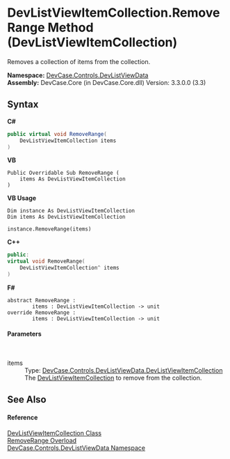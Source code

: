 # DevListViewItemCollection.RemoveRange Method (DevListViewItemCollection)
 

Removes a collection of items from the collection.

**Namespace:**&nbsp;<a href="N_DevCase_Controls_DevListViewData">DevCase.Controls.DevListViewData</a><br />**Assembly:**&nbsp;DevCase.Core (in DevCase.Core.dll) Version: 3.3.0.0 (3.3)

## Syntax

**C#**<br />
``` C#
public virtual void RemoveRange(
	DevListViewItemCollection items
)
```

**VB**<br />
``` VB
Public Overridable Sub RemoveRange ( 
	items As DevListViewItemCollection
)
```

**VB Usage**<br />
``` VB Usage
Dim instance As DevListViewItemCollection
Dim items As DevListViewItemCollection

instance.RemoveRange(items)
```

**C++**<br />
``` C++
public:
virtual void RemoveRange(
	DevListViewItemCollection^ items
)
```

**F#**<br />
``` F#
abstract RemoveRange : 
        items : DevListViewItemCollection -> unit 
override RemoveRange : 
        items : DevListViewItemCollection -> unit 
```


#### Parameters
&nbsp;<dl><dt>items</dt><dd>Type: <a href="T_DevCase_Controls_DevListViewData_DevListViewItemCollection">DevCase.Controls.DevListViewData.DevListViewItemCollection</a><br />The <a href="T_DevCase_Controls_DevListViewData_DevListViewItemCollection">DevListViewItemCollection</a> to remove from the collection.</dd></dl>

## See Also


#### Reference
<a href="T_DevCase_Controls_DevListViewData_DevListViewItemCollection">DevListViewItemCollection Class</a><br /><a href="Overload_DevCase_Controls_DevListViewData_DevListViewItemCollection_RemoveRange">RemoveRange Overload</a><br /><a href="N_DevCase_Controls_DevListViewData">DevCase.Controls.DevListViewData Namespace</a><br />